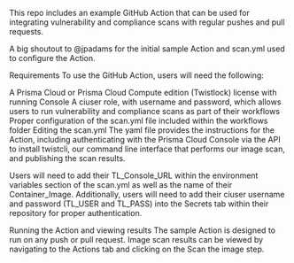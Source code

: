 ﻿This repo includes an example GitHub Action that can be used for integrating vulnerability and compliance scans with regular pushes and pull requests.

A big shoutout to @jpadams for the initial sample Action and scan.yml used to configure the Action.

Requirements
To use the GitHub Action, users will need the following:

A Prisma Cloud or Prisma Cloud Compute edition (Twistlock) license with running Console
A ciuser role, with username and password, which allows users to run vulnerability and compliance scans as part of their workflows
Proper configuration of the scan.yml file included within the workflows folder
Editing the scan.yml
The yaml file provides the instructions for the Action, including authenticating with the Prisma Cloud Console via the API to install twistcli, our command line interface that performs our image scan, and publishing the scan results.

Users will need to add their TL_Console_URL within the environment variables section of the scan.yml as well as the name of their Container_Image. Additionally, users will need to add their ciuser username and password (TL_USER and TL_PASS) into the Secrets tab within their repository for proper authentication.

Running the Action and viewing results
The sample Action is designed to run on any push or pull request. Image scan results can be viewed by navigating to the Actions tab and clicking on the Scan the image step.
